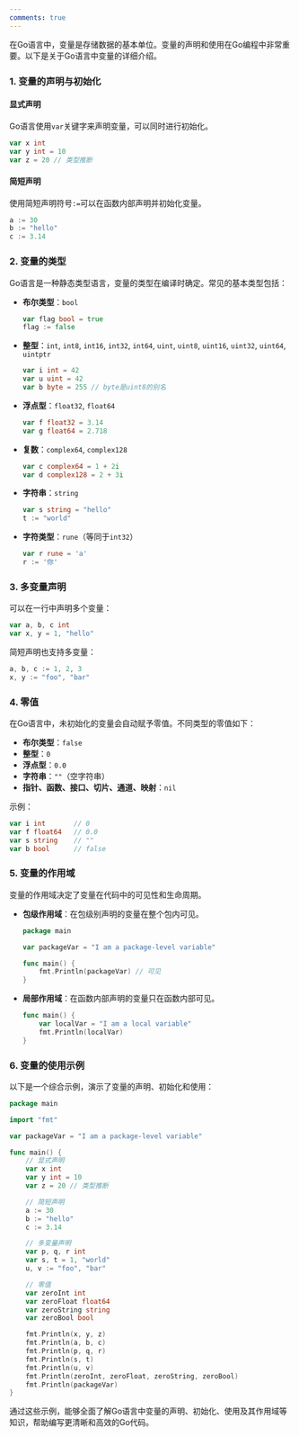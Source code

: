 ```yaml
---
comments: true
---
```


在Go语言中，变量是存储数据的基本单位。变量的声明和使用在Go编程中非常重要。以下是关于Go语言中变量的详细介绍。

### 1. 变量的声明与初始化

#### 显式声明

Go语言使用`var`关键字来声明变量，可以同时进行初始化。
```go
var x int
var y int = 10
var z = 20 // 类型推断
```

#### 简短声明

使用简短声明符号`:=`可以在函数内部声明并初始化变量。
```go
a := 30
b := "hello"
c := 3.14
```

### 2. 变量的类型

Go语言是一种静态类型语言，变量的类型在编译时确定。常见的基本类型包括：

- **布尔类型**：`bool`
  ```go
  var flag bool = true
  flag := false
  ```

- **整型**：`int`, `int8`, `int16`, `int32`, `int64`, `uint`, `uint8`, `uint16`, `uint32`, `uint64`, `uintptr`
  ```go
  var i int = 42
  var u uint = 42
  var b byte = 255 // byte是uint8的别名
  ```

- **浮点型**：`float32`, `float64`
  ```go
  var f float32 = 3.14
  var g float64 = 2.718
  ```

- **复数**：`complex64`, `complex128`
  ```go
  var c complex64 = 1 + 2i
  var d complex128 = 2 + 3i
  ```

- **字符串**：`string`
  ```go
  var s string = "hello"
  t := "world"
  ```

- **字符类型**：`rune`（等同于`int32`）
  ```go
  var r rune = 'a'
  r := '你'
  ```

### 3. 多变量声明

可以在一行中声明多个变量：
```go
var a, b, c int
var x, y = 1, "hello"
```

简短声明也支持多变量：
```go
a, b, c := 1, 2, 3
x, y := "foo", "bar"
```

### 4. 零值

在Go语言中，未初始化的变量会自动赋予零值。不同类型的零值如下：

- **布尔类型**：`false`
- **整型**：`0`
- **浮点型**：`0.0`
- **字符串**：`""`（空字符串）
- **指针、函数、接口、切片、通道、映射**：`nil`

示例：
```go
var i int       // 0
var f float64   // 0.0
var s string    // ""
var b bool      // false
```

### 5. 变量的作用域

变量的作用域决定了变量在代码中的可见性和生命周期。

- **包级作用域**：在包级别声明的变量在整个包内可见。
  ```go
  package main

  var packageVar = "I am a package-level variable"

  func main() {
      fmt.Println(packageVar) // 可见
  }
  ```

- **局部作用域**：在函数内部声明的变量只在函数内部可见。
  ```go
  func main() {
      var localVar = "I am a local variable"
      fmt.Println(localVar)
  }
  ```

### 6. 变量的使用示例

以下是一个综合示例，演示了变量的声明、初始化和使用：

```go
package main

import "fmt"

var packageVar = "I am a package-level variable"

func main() {
    // 显式声明
    var x int
    var y int = 10
    var z = 20 // 类型推断

    // 简短声明
    a := 30
    b := "hello"
    c := 3.14

    // 多变量声明
    var p, q, r int
    var s, t = 1, "world"
    u, v := "foo", "bar"

    // 零值
    var zeroInt int
    var zeroFloat float64
    var zeroString string
    var zeroBool bool

    fmt.Println(x, y, z)
    fmt.Println(a, b, c)
    fmt.Println(p, q, r)
    fmt.Println(s, t)
    fmt.Println(u, v)
    fmt.Println(zeroInt, zeroFloat, zeroString, zeroBool)
    fmt.Println(packageVar)
}
```

通过这些示例，能够全面了解Go语言中变量的声明、初始化、使用及其作用域等知识，帮助编写更清晰和高效的Go代码。